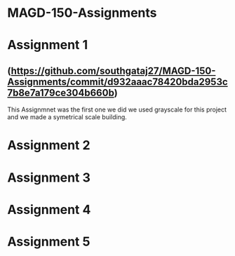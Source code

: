 # MAGD-150-Assignments

# Assignment 1
## (https://github.com/southgataj27/MAGD-150-Assignments/commit/d932aaac78420bda2953c7b8e7a179ce304b660b)
This Assignmnet was the first one we did we used grayscale for this project and we made a symetrical scale building.

# Assignment 2

# Assignment 3

# Assignment 4

# Assignment 5

